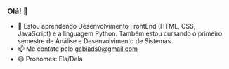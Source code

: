 ### Olá! 👋

- 🌱 Estou aprendendo Desenvolvimento FrontEnd (HTML, CSS, JavaScript) e a linguagem Python. Também estou cursando o primeiro semestre de Análise e Desenvolvimento de Sistemas. 
- 📫 Me contate pelo gabiads0@gmail.com
- 😄 Pronomes: Ela/Dela


